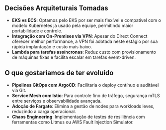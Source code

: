 ## Decisões Arquiteturais Tomadas

- **EKS vs ECS**: Optamos pelo EKS por ser mais flexível e compatível com o modelo Kubernetes já usado pela equipe, permitindo maior portabilidade e controle.
- **Integração com On-Premises via VPN**: Apesar do Direct Connect oferecer melhor performance, a VPN foi adotada neste estágio por sua rápida implantação e custo mais baixo.
- **Lambda para tarefas assíncronas**: Reduz custo com provisionamento de máquinas fixas e facilita escalar em tarefas event-driven.

## O que gostaríamos de ter evoluído

- **Pipelines GitOps com ArgoCD**: Facilitaria o deploy contínuo e auditável via Git.
- **Service Mesh com Istio**: Para controle fino de tráfego, segurança mTLS entre serviços e observabilidade avançada.
- **Adoção de Fargate**: Elimina a gestão de nodes para workloads leves, reduzindo a carga operacional.
- **Chaos Engineering**: Implementação de testes de resiliência com ferramentas como Litmus ou AWS Fault Injection Simulator.